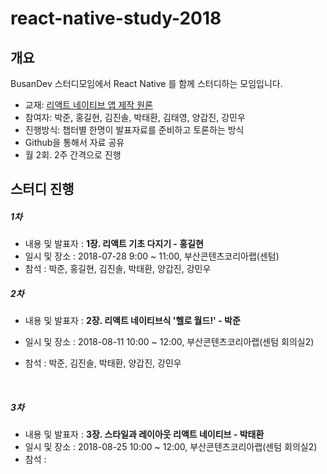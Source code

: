 # react-native-study-2018



## 개요

BusanDev 스터디모임에서 React Native 를 함께 스터디하는 모임입니다.

* 교재: [리액트 네이티브 앱 제작 원론](https://book.naver.com/bookdb/book_detail.nhn?bid=13287335)
* 참여자: 박준, 홍길현, 김진솔, 박태환, 김태영, 양갑진, 강민우
* 진행방식: 챕터별 한명이 발표자료를 준비하고 토론하는 방식
* Github을 통해서 자료 공유
* 월 2회. 2주 간격으로 진행





## 스터디 진행

##### 1차

* 내용 및 발표자 : **1장. 리액트 기초 다지기 - 홍길현**
* 일시 및 장소 : 2018-07-28 9:00 ~ 11:00, 부산콘텐츠코리아랩(센텀)
* 참석 : 박준, 홍길현, 김진솔, 박태환, 양갑진, 강민우




##### 2차

- 내용 및 발표자 : **2장. 리액트 네이티브식 '헬로 월드!'  - 박준**

- 일시 및 장소 : 2018-08-11 10:00 ~ 12:00, 부산콘텐츠코리아랩(센텀 회의실2)

- 참석 : 박준, 김진솔, 박태환, 양갑진, 강민우

  ​



##### 3차

- 내용 및 발표자 : **3장. 스타일과 레이아웃 리액트 네이티브  - 박태환**
- 일시 및 장소 : 2018-08-25 10:00 ~ 12:00, 부산콘텐츠코리아랩(센텀 회의실2)
- 참석 : 